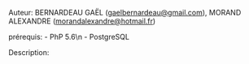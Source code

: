 Auteur: BERNARDEAU GAËL (gaelbernardeau@gmail.com), MORAND ALEXANDRE (morandalexandre@hotmail.fr)

prérequis:
	- PhP 5.6\n
	- PostgreSQL

Description: 
	
